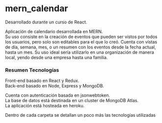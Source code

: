 # mern_calendar

Desarrollado durante un curso de React.  
  
Aplicación de calendario desarrollada en MERN.  
Su uso consiste en la creación de eventos que pueden ser vistos por todos los usuarios, pero solo son editables para el que lo creó. Cuenta con vistas de día, semana, mes, o 
un resumen con los eventos desde la fecha actual, hasta un mes. Su uso ideal sería utilizarlo en una organización de manera local, yendo desde una empresa hasta una familia.

### Resumen Tecnologías
Front-end basado en React y Redux.  
Back-end basado en Node, Express y MongoDB.  
  
Cuenta con autenticación basada en jsonwebtoken.  
La base de datos está destinada en un cluster de MongoDB Atlas.  
La aplicación está hosteada en heroku.  
  
Dentro de cada carpeta se detallan un poco más las tecnologías utilizadas
